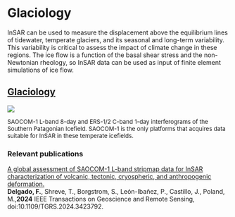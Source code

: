 

# **Glaciology**

InSAR can be used to measure the displacement above the equilibrium lines of tidewater, temperate glaciers, and its seasonal and long-term variability. This variability is critical to assess the impact of climate change in these regions. The ice flow is a function of the basal shear stress and the non-Newtonian rheology, so InSAR data can be used as input of finite element simulations of ice flow.

<h2><b><a href="https://fdelgadodelapuente.github.io/research/glacier">Glaciology</a></b></h2> 
<img style="float: center;" src="/images/ers_saocom_spi.png" style="width:500px;">
<p style="font-size:small">SAOCOM-1 L-band 8-day and ERS-1/2 C-band 1-day interferograms of the Southern Patagonian Icefield. SAOCOM-1 is the only platforms that acquires data suitable for InSAR in these temperate icefields.</p> 
<!--
<img style="float: center;" src="/images/villarrica_coherence.png" style="width:400px;">
<p style="font-size:small">COSMO-SkyMed X-band  1-day and UAVSAR L-band 2-day wrapped interferograms of Villarrica volcano. The volcano is covered by glaciers, and coherence is only sustained on the 2-day L-band pairs.</p> 
-->

### **Relevant publications**
[A global assessment of SAOCOM-1 L-band stripmap data for InSAR characterization of volcanic, tectonic, cryospheric, and anthropogenic deformation.](https://ieeexplore.ieee.org/document/10586971)<br>
**Delgado, F.**, Shreve, T., Borgstrom, S., León-Ibañez, P., Castillo, J., Poland, M.,**2024** IEEE Transactions on Geoscience and Remote Sensing, doi:10.1109/TGRS.2024.3423792.
